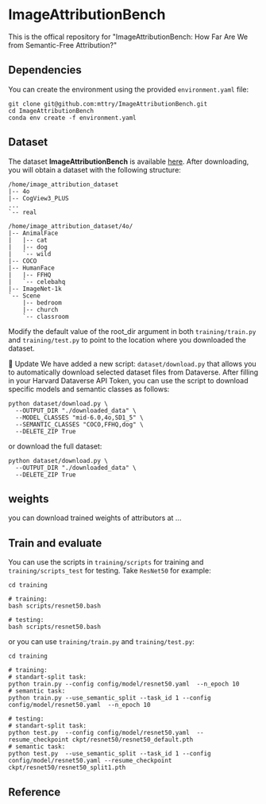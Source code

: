 # ImageAttributionBench
This is the offical repository for "ImageAttributionBench: How Far Are We from Semantic-Free Attribution?"
## Dependencies
You can create the environment using the provided `environment.yaml` file:
```
git clone git@github.com:mttry/ImageAttributionBench.git
cd ImageAttributionBench
conda env create -f environment.yaml
```
## Dataset
The dataset **ImageAttributionBench** is available [here](https://dataverse.harvard.edu/dataset.xhtml?persistentId=doi:10.7910/DVN/O4S4IV). After downloading, you will obtain a dataset with the following structure:
```
/home/image_attribution_dataset
|-- 4o
|-- CogView3_PLUS
...
`-- real

/home/image_attribution_dataset/4o/
|-- AnimalFace
|   |-- cat
|   |-- dog
|   `-- wild
|-- COCO
|-- HumanFace
|   |-- FFHQ
|   `-- celebahq
|-- ImageNet-1k
`-- Scene
    |-- bedroom
    |-- church
    `-- classroom
```
Modify the default value of the root_dir argument in both `training/train.py` and `training/test.py` to point to the location where you downloaded the dataset.

📌 Update
We have added a new script: `dataset/download.py` that allows you to automatically download selected dataset files from Dataverse.
After filling in your Harvard Dataverse API Token, you can use the script to download specific models and semantic classes as follows:
```
python dataset/download.py \
  --OUTPUT_DIR "./downloaded_data" \
  --MODEL_CLASSES "mid-6.0,4o,SD1_5" \
  --SEMANTIC_CLASSES "COCO,FFHQ,dog" \
  --DELETE_ZIP True
```

or download the full dataset:
```
python dataset/download.py \
  --OUTPUT_DIR "./downloaded_data" \
  --DELETE_ZIP True
```

## weights 
you can download trained weights of attributors at ...

## Train and evaluate
You can use the scripts in `training/scripts` for training and `training/scripts_test` for testing. Take `ResNet50` for example:
```
cd training

# training:
bash scripts/resnet50.bash

# testing:
bash scripts/resnet50.bash
```
or you can use `training/train.py` and `training/test.py`:
```
cd training

# training:
# standart-split task:
python train.py --config config/model/resnet50.yaml  --n_epoch 10
# semantic task:
python train.py --use_semantic_split --task_id 1 --config config/model/resnet50.yaml  --n_epoch 10

# testing:
# standart-split task:
python test.py  --config config/model/resnet50.yaml  --resume_checkpoint ckpt/resnet50/resnet50_default.pth
# semantic task:
python test.py  --use_semantic_split --task_id 1 --config config/model/resnet50.yaml --resume_checkpoint ckpt/resnet50/resnet50_split1.pth
```

## Reference
